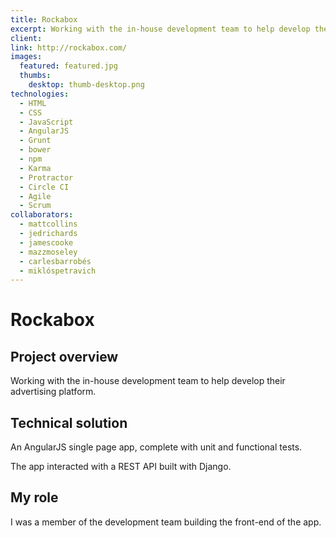 ```yaml
---
title: Rockabox
excerpt: Working with the in-house development team to help develop their platform
client:
link: http://rockabox.com/
images:
  featured: featured.jpg
  thumbs:
    desktop: thumb-desktop.png
technologies:
  - HTML
  - CSS
  - JavaScript
  - AngularJS
  - Grunt
  - bower
  - npm
  - Karma
  - Protractor
  - Circle CI
  - Agile
  - Scrum
collaborators:
  - mattcollins
  - jedrichards
  - jamescooke
  - mazzmoseley
  - carlesbarrobés
  - miklóspetravich
---
```


# Rockabox

## Project overview

Working with the in-house development team to help develop their advertising platform.

## Technical solution

An AngularJS single page app, complete with unit and functional tests.

The app interacted with a REST API built with Django.

## My role

I was a member of the development team building the front-end of the app.
